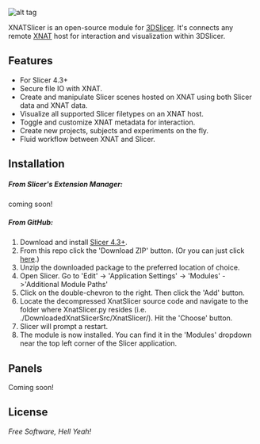 ![alt tag](https://raw.github.com/skumar221/XNATSlicer/master/XnatSlicer/Resources/Icons/XNATSlicer-MainIcon.png)


XNATSlicer is an open-source module for [3DSlicer](http://www.slicer.org/).  It's connects any remote [XNAT](http://www.xnat.org/) host for interaction and visualization within 3DSlicer.


Features
----
* For Slicer 4.3+
* Secure file IO with XNAT.
* Create and manipulate Slicer scenes hosted on XNAT using both Slicer data and XNAT data.
* Visualize all supported Slicer filetypes on an XNAT host.
* Toggle and customize XNAT metadata for interaction.
* Create new projects, subjects and experiments on the fly.
* Fluid workflow between XNAT and Slicer.



Installation
--------------

##### From Slicer's Extension Manager:

coming soon!


##### From GitHub:

1. Download and install [Slicer 4.3+](http://download.slicer.org).
2. From this repo click the 'Download ZIP' button.  (Or you can just click [here](https://github.com/skumar221/XNATSlicer/archive/master.zip).)
3. Unzip the downloaded package to the preferred location of choice.
4. Open Slicer.  Go to 'Edit' -> 'Application Settings' -> 'Modules' ->'Additional Module Paths'
5. Click on the double-chevron to the right.  Then click the 'Add' button.
6. Locate the decompressed XnatSlicer source code and navigate to the folder where XnatSlicer.py resides (i.e. ./DownloadedXnatSlicerSrc/XnatSlicer/).  Hit the 'Choose' button.
7. Slicer will prompt a restart.
8. The module is now installed.  You can find it in the 'Modules' dropdown near the top left corner of the Slicer application.


Panels
--------------
Coming soon!


License
----

*Free Software, Hell Yeah!*
  
    